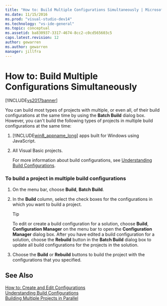 ```yaml
---
title: "How to: Build Multiple Configurations Simultaneously | Microsoft Docs"
ms.date: 11/15/2016
ms.prod: "visual-studio-dev14"
ms.technology: "vs-ide-general"
ms.topic: conceptual
ms.assetid: ba830937-3317-4674-8cc2-c0cd565603c5
caps.latest.revision: 12
author: gewarren
ms.author: gewarren
manager: jillfra
---
```

# How to: Build Multiple Configurations Simultaneously
[!INCLUDE[vs2017banner](../includes/vs2017banner.md)]

You can build most types of projects with multiple, or even all, of their build configurations at the same time by using the **Batch Build** dialog box. However, you can't build the following types of projects in multiple build configurations at the same time:  
  
1. [!INCLUDE[win8_appname_long](../includes/win8-appname-long-md.md)] apps built for Windows using JavaScript.  
  
2. All Visual Basic projects.  
  
   For more information about build configurations, see [Understanding Build Configurations](../ide/understanding-build-configurations.md).  
  
### To build a project in multiple build configurations  
  
1. On the menu bar, choose **Build**, **Batch Build**.  
  
2. In the **Build** column, select the check boxes for the configurations in which you want to build a project.  
  
    > [!TIP]
    > To edit or create a build configuration for a solution, choose **Build**, **Configuration Manager** on the menu bar to open the **Configuration Manager** dialog box. After you have edited a build configuration for a solution, choose the **Rebuild** button in the **Batch Build** dialog box to update all build configurations for the projects in the solution.  
  
3. Choose the **Build** or **Rebuild** buttons to build the project with the configurations that you specified.  
  
## See Also  
 [How to: Create and Edit Configurations](../ide/how-to-create-and-edit-configurations.md)   
 [Understanding Build Configurations](../ide/understanding-build-configurations.md)   
 [Building Multiple Projects in Parallel](../msbuild/building-multiple-projects-in-parallel-with-msbuild.md)
